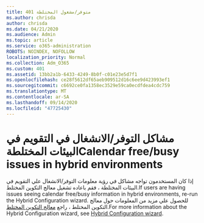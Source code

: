 ```yaml
---
title: 401 متوفر/مشغول المختلطة
ms.author: chrisda
author: chrisda
ms.date: 04/21/2020
ms.audience: Admin
ms.topic: article
ms.service: o365-administration
ROBOTS: NOINDEX, NOFOLLOW
localization_priority: Normal
ms.collection: Adm_O365
ms.custom: 401
ms.assetid: 13bb2a1b-6433-4249-8b0f-c01e23e5d7f1
ms.openlocfilehash: ce28f5612df65aeb909512d16c6ee9d423993ef1
ms.sourcegitcommit: c6692ce0fa1358ec3529e59ca0ecdfdea4cdc759
ms.translationtype: MT
ms.contentlocale: ar-SA
ms.lasthandoff: 09/14/2020
ms.locfileid: "47725430"
---
```

# <a name="calendar-freebusy-issues-in-hybrid-environments"></a><span data-ttu-id="5a897-102">مشاكل التوفر/الانشغال في التقويم في البيئات المختلطة</span><span class="sxs-lookup"><span data-stu-id="5a897-102">Calendar free/busy issues in hybrid environments</span></span>

<span data-ttu-id="5a897-103">إذا كان المستخدمون تواجه مشاكل في رؤية معلومات التوفر/الانشغال علي التقويم في البيئات المختلطة ، فقم باعاده تشغيل معالج التكوين المختلط.</span><span class="sxs-lookup"><span data-stu-id="5a897-103">If users are having issues seeing calendar free/busy information in hybrid environments, re-run the Hybrid Configuration wizard.</span></span> <span data-ttu-id="5a897-104">للحصول علي مزيد من المعلومات حول معالج التكوين المختلط ، راجع [معالج التكوين المختلط](https://go.microsoft.com/fwlink/p/?linkid=528149).</span><span class="sxs-lookup"><span data-stu-id="5a897-104">For more information about the Hybrid Configuration wizard, see [Hybrid Configuration wizard](https://go.microsoft.com/fwlink/p/?linkid=528149).</span></span>
